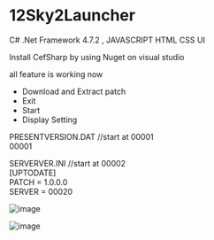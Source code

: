 # 12Sky2Launcher

C# .Net Framework 4.7.2 , JAVASCRIPT HTML CSS UI

Install CefSharp by using Nuget on visual studio

all feature is working now
- Download and Extract patch
- Exit
- Start
- Display Setting

PRESENTVERSION.DAT //start at 00001<br/>
00001<br/>

SERVERVER.INI //start at 00002<br/>
[UPTODATE]<br/>
PATCH = 1.0.0.0<br/>
SERVER = 00020<br/>

![image](https://raw.githubusercontent.com/DOSexample/12Sky2Launcher/master/0.png)

![image](https://raw.githubusercontent.com/DOSexample/12Sky2Launcher/master/1.png)
